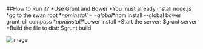 
##How to Run it?
*Use Grunt and Bower
*You must already install node.js
*go to the swan root
*$npm install --global
*$npm install --global  bower grunt-cli compass
*$npm install
*$bower install
*Start the server: $grunt server
*Build the file to dist: $grunt build


 ![image](https://github.com/shmilyCai/dotvim/angular-swan/swan.jpg)
